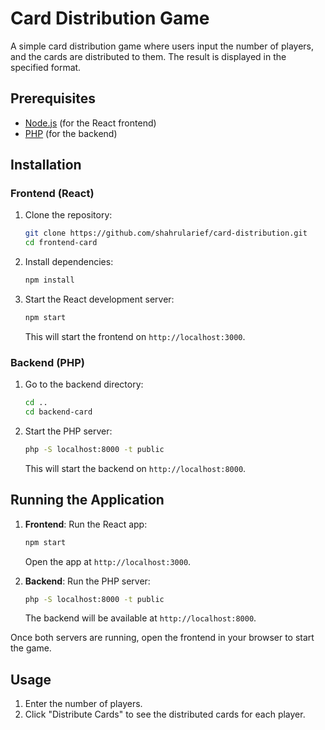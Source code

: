 
# Card Distribution Game

A simple card distribution game where users input the number of players, and the cards are distributed to them. The result is displayed in the specified format.

## Prerequisites

- [Node.js](https://nodejs.org/) (for the React frontend)
- [PHP](https://www.php.net/) (for the backend)

## Installation

### Frontend (React)

1. Clone the repository:
   ```bash
   git clone https://github.com/shahrularief/card-distribution.git
   cd frontend-card
   ```

2. Install dependencies:
   ```bash
   npm install
   ```

3. Start the React development server:
   ```bash
   npm start
   ```

   This will start the frontend on `http://localhost:3000`.

### Backend (PHP)

1. Go to the backend directory:
   ```bash
   cd ..
   cd backend-card
   ```

2. Start the PHP server:
   ```bash
   php -S localhost:8000 -t public
   ```

   This will start the backend on `http://localhost:8000`.

## Running the Application

1. **Frontend**: Run the React app:
   ```bash
   npm start
   ```
   Open the app at `http://localhost:3000`.

2. **Backend**: Run the PHP server:
   ```bash
   php -S localhost:8000 -t public
   ```
   The backend will be available at `http://localhost:8000`.

Once both servers are running, open the frontend in your browser to start the game.

## Usage

1. Enter the number of players.
2. Click "Distribute Cards" to see the distributed cards for each player.

